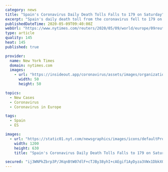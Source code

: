 ```yaml
---
category: news
title: "Spain's Coronavirus Daily Death Tolls Falls to 179 on Saturday"
excerpt: "Spain's daily death toll from the coronavirus fell to 179 on Saturday, down from 229 on the previous day, the health ministry reported."
publishedDateTime: 2020-05-09T09:40:00Z
webUrl: "https://www.nytimes.com/reuters/2020/05/09/world/europe/09reuters-health-coronavirus-spain.html"
type: article
quality: 145
heat: 145
published: true

provider:
  name: New York Times
  domain: nytimes.com
  images:
    - url: "https://insideout.app/coronavirus/assets/images/organizations/nytimes.com-50x50.jpg"
      width: 50
      height: 50

topics:
  - New Cases
  - Coronavirus
  - Coronavirus in Europe

tags:
  - Spain
  - ES

images:
  - url: "https://static01.nyt.com/newsgraphics/images/icons/defaultPromoCrop.png"
    width: 1200
    height: 630
    title: "Spain's Coronavirus Daily Death Tolls Falls to 179 on Saturday"

secured: "ij3WNPkZbrp3P/JKqnBtW07dlF+cTJBy38yhI+cAEgif1AyDyza3VWx1DbkXOBhVOcvPSbDjMKOzi+U7i1QpCm/FaVqcJFEOQ3jaZUyCEPHeF9OQKXzGtf3kEmVII2E7HboP6DGenml+rRlVmSUyn+6l/HH/ZGDj3FoUzS7Is+rF2QWaPNmywW0HHyVGJRPto7QcN1fSabL20X+2OKF75uO2hINORJ9FaATfPbg0+z7PiTWoQDQu2QuzlYqFGcIkkPZpiZsCLtefdb0YqjfbrBUCIKnM6ZGS1CcnoTHE1XPWluGcFgC0xADS8NCLxqEZ;ul9ohQ5IBNfZ2o4L+YY71A=="
---
```


